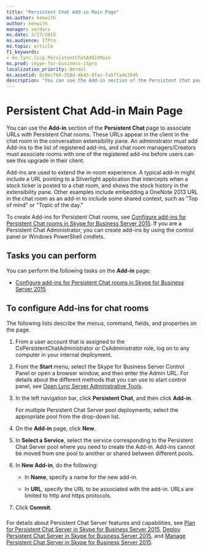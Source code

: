 ```yaml
---
title: "Persistent Chat Add-in Main Page"
ms.author: kenwith
author: kenwith
manager: serdars
ms.date: 3/27/2015
ms.audience: ITPro
ms.topic: article
f1_keywords:
- ms.lync.lscp.PersistentChatAddinMain
ms.prod: skype-for-business-itpro
localization_priority: Normal
ms.assetid: 0c0ecf64-258d-4b43-8fac-fa5ffa4e7646
description: "You can use the Add-in section of the Persistent Chat page to associate URLs with Persistent Chat rooms. These URLs appear in the client in the chat room in the conversation extensibility pane. An administrator must add Add-ins to the list of registered add-ins, and chat room managers/Creators must associate rooms with one of the registered add-ins before users can see this upgrade in their client."
---
```


# Persistent Chat Add-in Main Page
 
You can use the **Add-in** section of the **Persistent Chat** page to associate URLs with Persistent Chat rooms. These URLs appear in the client in the chat room in the conversation extensibility pane. An administrator must add Add-ins to the list of registered add-ins, and chat room managers/Creators must associate rooms with one of the registered add-ins before users can see this upgrade in their client.
  
Add-ins are used to extend the in-room experience. A typical add-in might include a URL pointing to a Silverlight application that intercepts when a stock ticker is posted to a chat room, and shows the stock history in the extensibility pane. Other examples include embedding a OneNote 2013 URL in the chat room as an add-in to include some shared context, such as "Top of mind" or "Topic of the day."
  
To create Add-ins for Persistent Chat rooms, see [Configure add-ins for Persistent Chat rooms in Skype for Business Server 2015](../../manage/persistent-chat/configure-add-ins.md). If you are a Persistent Chat Administrator, you can create add-ins by using the control panel or Windows PowerShell cmdlets.
  
## Tasks you can perform

You can perform the following tasks on the **Add-in** page:
  
- [Configure add-ins for Persistent Chat rooms in Skype for Business Server 2015](../../manage/persistent-chat/configure-add-ins.md)
    
## To configure Add-ins for chat rooms

The following lists describe the menus, command, fields, and properties on the page.
  
1. From a user account that is assigned to the CsPersistentChatAdministrator or CsAdministrator role, log on to any computer in your internal deployment.
    
2. From the **Start** menu, select the Skype for Business Server Control Panel or open a browser window, and then enter the Admin URL. For details about the different methods that you can use to start control panel, see [Open Lync Server Administrative Tools](http://technet.microsoft.com/library/8c58de94-9e0a-4368-9e14-9afcaa1142d0.aspx).
    
3. In the left navigation bar, click **Persistent Chat**, and then click **Add-in**.
    
    For multiple Persistent Chat Server pool deployments, select the appropriate pool from the drop-down list.
    
4. On the **Add-in** page, click **New**.
    
5. In **Select a Service**, select the service corresponding to the Persistent Chat Server pool where you need to create the Add-in. Add-ins cannot be moved from one pool to another or shared between different pools.
    
6. In **New Add-in**, do the following:
    
   - In **Name**, specify a name for the new add-in.
    
   - In **URL**, specify the URL to be associated with the add-in. URLs are limited to http and https protocols.
    
7. Click **Commit**.
    
### 

For details about Persistent Chat Server features and capabilities, see [Plan for Persistent Chat Server in Skype for Business Server 2015](../../plan-your-deployment/persistent-chat-server/persistent-chat-server.md), [Deploy Persistent Chat Server in Skype for Business Server 2015](../../deploy/deploy-persistent-chat-server/deploy-persistent-chat-server.md), and [Manage Persistent Chat Server in Skype for Business Server 2015](../../manage/persistent-chat/persistent-chat.md).
  

